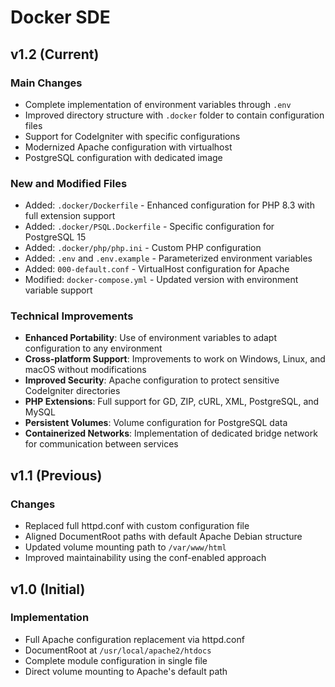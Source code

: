 # Docker SDE

## v1.2 (Current)

### Main Changes

-   Complete implementation of environment variables through `.env`
-   Improved directory structure with `.docker` folder to contain configuration files
-   Support for CodeIgniter with specific configurations
-   Modernized Apache configuration with virtualhost
-   PostgreSQL configuration with dedicated image

### New and Modified Files

-   Added: `.docker/Dockerfile` - Enhanced configuration for PHP 8.3 with full extension support
-   Added: `.docker/PSQL.Dockerfile` - Specific configuration for PostgreSQL 15
-   Added: `.docker/php/php.ini` - Custom PHP configuration
-   Added: `.env` and `.env.example` - Parameterized environment variables
-   Added: `000-default.conf` - VirtualHost configuration for Apache
-   Modified: `docker-compose.yml` - Updated version with environment variable support

### Technical Improvements

-   **Enhanced Portability**: Use of environment variables to adapt configuration to any environment
-   **Cross-platform Support**: Improvements to work on Windows, Linux, and macOS without modifications
-   **Improved Security**: Apache configuration to protect sensitive CodeIgniter directories
-   **PHP Extensions**: Full support for GD, ZIP, cURL, XML, PostgreSQL, and MySQL
-   **Persistent Volumes**: Volume configuration for PostgreSQL data
-   **Containerized Networks**: Implementation of dedicated bridge network for communication between services

## v1.1 (Previous)

### Changes

-   Replaced full httpd.conf with custom configuration file
-   Aligned DocumentRoot paths with default Apache Debian structure
-   Updated volume mounting path to `/var/www/html`
-   Improved maintainability using the conf-enabled approach

## v1.0 (Initial)

### Implementation

-   Full Apache configuration replacement via httpd.conf
-   DocumentRoot at `/usr/local/apache2/htdocs`
-   Complete module configuration in single file
-   Direct volume mounting to Apache's default path
